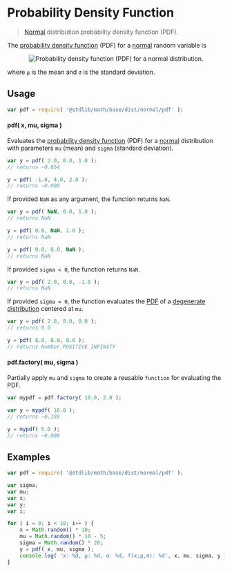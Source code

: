 Probability Density Function
===

> [Normal][normal] distribution probability density function (PDF).

<!-- <intro> -->

The [probability density function][pdf] (PDF) for a [normal][normal] random variable is

<!-- <equation class="equation" label="eq:normal_pdf" align="center" raw="f(x;\mu,\sigma)=\frac{1}{\sigma\sqrt{2\pi}}\, e^{-\frac{(x - \mu)^2}{2 \sigma^2}}" alt="Probability density function (PDF) for a normal distribution."> -->

<div class="equation" align="center" data-raw-text="f(x;\mu,\sigma)=\frac{1}{\sigma\sqrt{2\pi}}\, e^{-\frac{(x - \mu)^2}{2 \sigma^2}}" data-equation="eq:normal_pdf">
	<img src="" alt="Probability density function (PDF) for a normal distribution.">
	<br>
</div>

<!-- </equation> -->

where `µ` is the mean and `σ` is the standard deviation.

<!-- </intro> -->

<!-- <usage> -->

## Usage
``` javascript
var pdf = require( '@stdlib/math/base/dist/normal/pdf' );
```

#### pdf( x, mu, sigma )

Evaluates the [probability density function][pdf] (PDF) for a [normal][normal] distribution with parameters `mu` (mean) and `sigma` (standard deviation).

``` javascript
var y = pdf( 2.0, 0.0, 1.0 );
// returns ~0.054

y = pdf( -1.0, 4.0, 2.0 );
// returns ~0.009
```

If provided `NaN` as any argument, the function returns `NaN`.

``` javascript
var y = pdf( NaN, 0.0, 1.0 );
// returns NaN

y = pdf( 0.0, NaN, 1.0 );
// returns NaN

y = pdf( 0.0, 0.0, NaN );
// returns NaN
```

If provided `sigma < 0`, the function returns `NaN`.

``` javascript
var y = pdf( 2.0, 0.0, -1.0 );
// returns NaN
```

If provided `sigma = 0`, the function evaluates the [PDF][pdf] of a [degenerate distribution][degenerate-distribution] centered at `mu`.

``` javascript
var y = pdf( 2.0, 8.0, 0.0 );
// returns 0.0

y = pdf( 8.0, 8.0, 0.0 );
// returns Number.POSITIVE_INFINITY
```

#### pdf.factory( mu, sigma )

Partially apply `mu` and `sigma` to create a reusable `function` for evaluating the PDF.

``` javascript
var mypdf = pdf.factory( 10.0, 2.0 );

var y = mypdf( 10.0 );
// returns ~0.199

y = mypdf( 5.0 );
// returns ~0.009
```

<!-- </usage> -->

<!-- <examples> -->

## Examples

``` javascript
var pdf = require( '@stdlib/math/base/dist/normal/pdf' );

var sigma;
var mu;
var x;
var y;
var i;

for ( i = 0; i < 10; i++ ) {
	x = Math.random() * 10;
	mu = Math.random() * 10 - 5;
	sigma = Math.random() * 20;
	y = pdf( x, mu, sigma );
	console.log( 'x: %d, µ: %d, σ: %d, f(x;µ,σ): %d', x, mu, sigma, y );
}
```

<!-- </examples> -->


<!-- <links> -->

[pdf]: https://en.wikipedia.org/wiki/Probability_density_function
[normal]: https://en.wikipedia.org/wiki/Normal_distribution
[degenerate-distribution]: https://en.wikipedia.org/wiki/Degenerate_distribution

<!-- </links> -->
